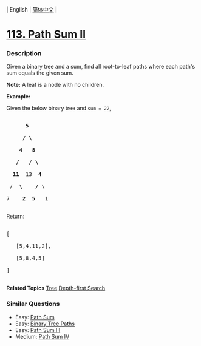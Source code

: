 | English | [简体中文](README.md) |

# [113. Path Sum II](https://leetcode-cn.com/problems/path-sum-ii)
 ### Description
<p>Given a binary tree and a sum, find all root-to-leaf paths where each path&#39;s sum equals the given sum.</p>

<p><strong>Note:</strong>&nbsp;A leaf is a node with no children.</p>

<p><strong>Example:</strong></p>

<p>Given the below binary tree and <code>sum = 22</code>,</p>

<pre>
      <strong>5</strong>
     <strong>/ \</strong>
    <strong>4   8</strong>
   <strong>/</strong>   / <strong>\</strong>
  <strong>11</strong>  13  <strong>4</strong>
 /  <strong>\</strong>    <strong>/</strong> \
7    <strong>2</strong>  <strong>5</strong>   1
</pre>

<p>Return:</p>

<pre>
[
   [5,4,11,2],
   [5,8,4,5]
]
</pre>

**Related Topics**  [Tree](https://leetcode-cn.com/tag/tree) [Depth-first Search](https://leetcode-cn.com/tag/depth-first-search) 

### Similar Questions
 - Easy:	[Path Sum](https://leetcode-cn.com/problems/path-sum) 
 - Easy:	[Binary Tree Paths](https://leetcode-cn.com/problems/binary-tree-paths) 
 - Easy:	[Path Sum III](https://leetcode-cn.com/problems/path-sum-iii) 
 - Medium:	[Path Sum IV](https://leetcode-cn.com/problems/path-sum-iv) 
